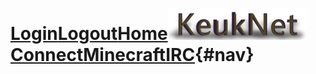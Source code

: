 # [Login][1][Logout][2][Home][3]![KeukNet](keuknet.png)[Connect][4][Minecraft][5][IRC][6]{#nav}

[1]: /login
[2]: /logout
[3]: /
[4]: https://connect.keukeiland.nl/
[5]: http://minecraft.keukeiland.nl/
[6]: http://irc.keukeiland.nl/